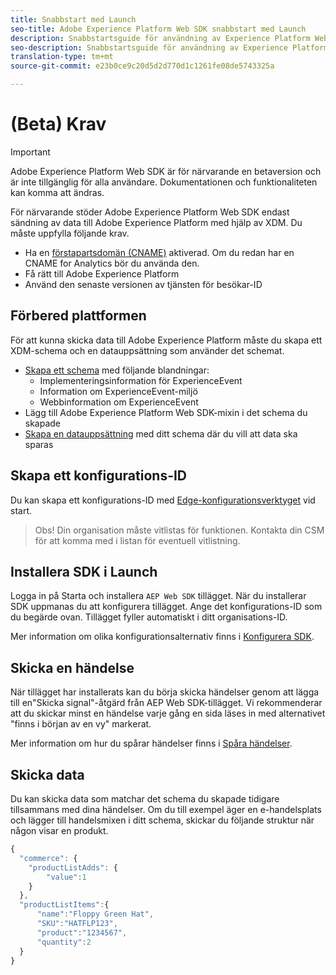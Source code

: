```yaml
---
title: Snabbstart med Launch
seo-title: Adobe Experience Platform Web SDK snabbstart med Launch
description: Snabbstartsguide för användning av Experience Platform Web SDK-tillägget för att samla in data
seo-description: Snabbstartsguide för användning av Experience Platform Web SDK-tillägget för att samla in data
translation-type: tm+mt
source-git-commit: e23b0ce9c20d5d2d770d1c1261fe08de5743325a

---
```



# (Beta) Krav

>[!IMPORTANT]
>
>Adobe Experience Platform Web SDK är för närvarande en betaversion och är inte tillgänglig för alla användare. Dokumentationen och funktionaliteten kan komma att ändras.

För närvarande stöder Adobe Experience Platform Web SDK endast sändning av data till Adobe Experience Platform med hjälp av XDM. Du måste uppfylla följande krav.

- Ha en [förstapartsdomän (CNAME)](https://docs.adobe.com/content/help/en/core-services/interface/ec-cookies/cookies-first-party.html) aktiverad. Om du redan har en CNAME for Analytics bör du använda den.
- Få rätt till Adobe Experience Platform
- Använd den senaste versionen av tjänsten för besökar-ID

## Förbered plattformen

För att kunna skicka data till Adobe Experience Platform måste du skapa ett XDM-schema och en datauppsättning som använder det schemat.

- [Skapa ett schema](../../xdm/tutorials/create-schema-ui.md) med följande blandningar:
   - Implementeringsinformation för ExperienceEvent
   - Information om ExperienceEvent-miljö
   - Webbinformation om ExperienceEvent
- Lägg till Adobe Experience Platform Web SDK-mixin i det schema du skapade
- [Skapa en datauppsättning](https://platform.adobe.com/dataset/overview) med ditt schema där du vill att data ska sparas

## Skapa ett konfigurations-ID

Du kan skapa ett konfigurations-ID med [Edge-konfigurationsverktyget](../fundamentals/edge-configuration.md) vid start.

>Obs! Din organisation måste vitlistas för funktionen. Kontakta din CSM för att komma med i listan för eventuell vitlistning.

## Installera SDK i Launch

Logga in på Starta och installera `AEP Web SDK` tillägget. När du installerar SDK uppmanas du att konfigurera tillägget. Ange det konfigurations-ID som du begärde ovan. Tillägget fyller automatiskt i ditt organisations-ID.

Mer information om olika konfigurationsalternativ finns i [Konfigurera SDK](../fundamentals/configuring-the-sdk.md).

## Skicka en händelse

När tillägget har installerats kan du börja skicka händelser genom att lägga till en&quot;Skicka signal&quot;-åtgärd från AEP Web SDK-tillägget. Vi rekommenderar att du skickar minst en händelse varje gång en sida läses in med alternativet &quot;finns i början av en vy&quot; markerat.

Mer information om hur du spårar händelser finns i [Spåra händelser](../fundamentals/tracking-events.md).

## Skicka data

Du kan skicka data som matchar det schema du skapade tidigare tillsammans med dina händelser. Om du till exempel äger en e-handelsplats och lägger till handelsmixen i ditt schema, skickar du följande struktur när någon visar en produkt.

```javascript
{
  "commerce": {
    "productListAdds": {
        "value":1
    }
  },
  "productListItems":{
      "name":"Floppy Green Hat",
      "SKU":"HATFLP123",
      "product":"1234567",
      "quantity":2
  }
}
```
